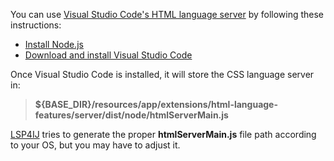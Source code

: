 You can use [Visual Studio Code's HTML language server](https://github.com/microsoft/vscode-html-languageservice) by following these instructions:
 * [Install Node.js](https://nodejs.org/en/download)
 * [Download and install Visual Studio Code](https://code.visualstudio.com/download)

Once Visual Studio Code is installed, it will store the CSS language server in:
> **${BASE_DIR}/resources/app/extensions/html-language-features/server/dist/node/htmlServerMain.js**

[LSP4IJ](https://github.com/redhat-developer/lsp4ij) tries to generate the proper **htmlServerMain.js** file path according to your OS, but you may have to adjust it.
